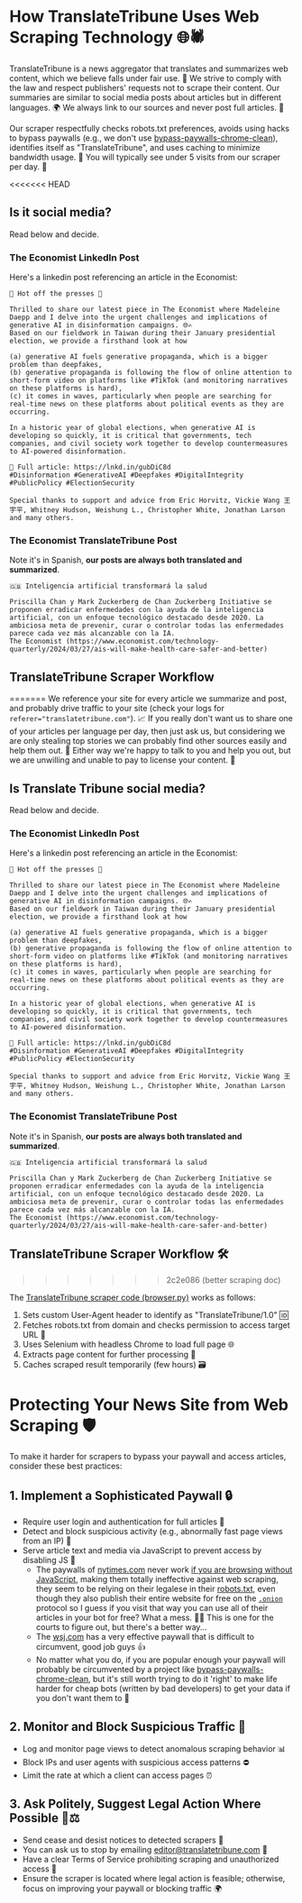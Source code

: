 # How TranslateTribune Uses Web Scraping Technology 🌐🕷️

TranslateTribune is a news aggregator that translates and summarizes web content, which we believe falls under fair use. 🙏 We strive to comply with the law and respect publishers' requests not to scrape their content. Our summaries are similar to social media posts about articles but in different languages. 🌍 We always link to our sources and never post full articles. 🔗

Our scraper respectfully checks robots.txt preferences, avoids using hacks to bypass paywalls (e.g., we don't use [bypass-paywalls-chrome-clean](https://gitlab.com/magnolia1234/bypass-paywalls-chrome-clean)), identifies itself as "TranslateTribune", and uses caching to minimize bandwidth usage. 🤖 You will typically see under 5 visits from our scraper per day. 📅

<<<<<<< HEAD
## Is it social media?

Read below and decide.

### The Economist LinkedIn Post

Here's a linkedin post referencing an article in the Economist:

```
🚨 Hot off the presses 🚨

Thrilled to share our latest piece in The Economist where Madeleine Daepp and I delve into the urgent challenges and implications of generative AI in disinformation campaigns. 🌐✍️
Based on our fieldwork in Taiwan during their January presidential election, we provide a firsthand look at how

(a) generative AI fuels generative propaganda, which is a bigger problem than deepfakes,
(b) generative propaganda is following the flow of online attention to short-form video on platforms like #TikTok (and monitoring narratives on these platforms is hard),
(c) it comes in waves, particularly when people are searching for real-time news on these platforms about political events as they are occurring.

In a historic year of global elections, when generative AI is developing so quickly, it is critical that governments, tech companies, and civil society work together to develop countermeasures to AI-powered disinformation.

🔗 Full article: https://lnkd.in/gubDiC8d
#Disinformation #GenerativeAI #Deepfakes #DigitalIntegrity #PublicPolicy #ElectionSecurity

Special thanks to support and advice from Eric Horvitz, Vickie Wang 王宇平, Whitney Hudson, Weishung L., Christopher White, Jonathan Larson and many others.
```
### The Economist TranslateTribune Post

Note it's in Spanish, **our posts are always both translated and summarized**.

```
🇬🇧 Inteligencia artificial transformará la salud

Priscilla Chan y Mark Zuckerberg de Chan Zuckerberg Initiative se proponen erradicar enfermedades con la ayuda de la inteligencia artificial, con un enfoque tecnológico destacado desde 2020. La ambiciosa meta de prevenir, curar o controlar todas las enfermedades parece cada vez más alcanzable con la IA.
The Economist (https://www.economist.com/technology-quarterly/2024/03/27/ais-will-make-health-care-safer-and-better)
```

## TranslateTribune Scraper Workflow
=======
We reference your site for every article we summarize and post, and probably drive traffic to your site (check your logs for ```referer="translatetribune.com"```). 📈 If you really don't want us to share one of your articles per language per day, then just ask us, but considering we are only stealing top stories we can probably find other sources easily and help them out. 🤝 Either way we're happy to talk to you and help you out, but we are unwilling and unable to pay to license your content. 💸

## Is Translate Tribune social media?

Read below and decide.

### The Economist LinkedIn Post

Here's a linkedin post referencing an article in the Economist:

```
🚨 Hot off the presses 🚨

Thrilled to share our latest piece in The Economist where Madeleine Daepp and I delve into the urgent challenges and implications of generative AI in disinformation campaigns. 🌐✍️
Based on our fieldwork in Taiwan during their January presidential election, we provide a firsthand look at how

(a) generative AI fuels generative propaganda, which is a bigger problem than deepfakes,
(b) generative propaganda is following the flow of online attention to short-form video on platforms like #TikTok (and monitoring narratives on these platforms is hard),
(c) it comes in waves, particularly when people are searching for real-time news on these platforms about political events as they are occurring.

In a historic year of global elections, when generative AI is developing so quickly, it is critical that governments, tech companies, and civil society work together to develop countermeasures to AI-powered disinformation.

🔗 Full article: https://lnkd.in/gubDiC8d
#Disinformation #GenerativeAI #Deepfakes #DigitalIntegrity #PublicPolicy #ElectionSecurity

Special thanks to support and advice from Eric Horvitz, Vickie Wang 王宇平, Whitney Hudson, Weishung L., Christopher White, Jonathan Larson and many others.
```
### The Economist TranslateTribune Post

Note it's in Spanish, **our posts are always both translated and summarized**.

```
🇬🇧 Inteligencia artificial transformará la salud

Priscilla Chan y Mark Zuckerberg de Chan Zuckerberg Initiative se proponen erradicar enfermedades con la ayuda de la inteligencia artificial, con un enfoque tecnológico destacado desde 2020. La ambiciosa meta de prevenir, curar o controlar todas las enfermedades parece cada vez más alcanzable con la IA.
The Economist (https://www.economist.com/technology-quarterly/2024/03/27/ais-will-make-health-care-safer-and-better)
```

## TranslateTribune Scraper Workflow 🛠️
>>>>>>> 2c2e086 (better scraping doc)

The [TranslateTribune scraper code (browser.py)](./utils/browser.py) works as follows:

1. Sets custom User-Agent header to identify as "TranslateTribune/1.0" 🆔
2. Fetches robots.txt from domain and checks permission to access target URL 🤖
3. Uses Selenium with headless Chrome to load full page 🌐
4. Extracts page content for further processing 📜
5. Caches scraped result temporarily (few hours) 🗃️

# Protecting Your News Site from Web Scraping 🛡️

To make it harder for scrapers to bypass your paywall and access articles, consider these best practices:

## 1. Implement a Sophisticated Paywall 🔒
- Require user login and authentication for full articles 🔑
- Detect and block suspicious activity (e.g., abnormally fast page views from an IP) 🚨
- Serve article text and media via JavaScript to prevent access by disabling JS 🚫
    - The paywalls of [nytimes.com](https://www.nytimes.com) never work [if you are browsing without JavaScript](https://medium.com/@askadork/one-neat-trick-to-bypass-nytimes-paywall-turn-off-javascript-b0bfeed7726e), making them totally ineffective against web scraping, they seem to be relying on their legalese in their [robots.txt](https://www.nytimes.com/robots.txt), even though they also publish their entire website for free on the [```.onion```](https://open.nytimes.com/https-open-nytimes-com-the-new-york-times-as-a-tor-onion-service-e0d0b67b7482) protocol so I guess if you visit that way you can use all of their articles in your bot for free? What a mess. 🤦‍♂️ This is one for the courts to figure out, but there's a better way...
    - The [wsj.com](https://www.wsj.com) has a very effective paywall that is difficult to circumvent, good job guys 👍
    - No matter what you do, if you are popular enough your paywall will probably be circumvented by a project like [bypass-paywalls-chrome-clean](https://gitlab.com/magnolia1234/bypass-paywalls-chrome-clean), but it's still worth trying to do it 'right' to make life harder for cheap bots (written by bad developers) to get your data if you don't want them to 💪

## 2. Monitor and Block Suspicious Traffic 🚫
- Log and monitor page views to detect anomalous scraping behavior 📊
- Block IPs and user agents with suspicious access patterns ⛔
- Limit the rate at which a client can access pages ⏰

## 3. Ask Politely, Suggest Legal Action Where Possible 🙏⚖️
- Send cease and desist notices to detected scrapers 📨
- You can ask us to stop by emailing [editor@translatetribune.com](mailto:editor@translatetribune.com) 📧
- Have a clear Terms of Service prohibiting scraping and unauthorized access 📜
- Ensure the scraper is located where legal action is feasible; otherwise, focus on improving your paywall or blocking traffic 🌍
